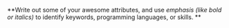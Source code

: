**Write out some of your awesome attributes, and use *emphasis (like bold or italics)* to identify keywords, programming languages, or skills. **

